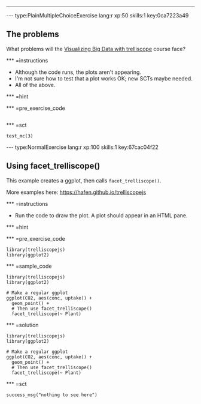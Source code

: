 ---
--- type:PlainMultipleChoiceExercise lang:r xp:50 skills:1 key:0ca7223a49
## The problems

What problems will the [Visualizing Big Data with trelliscope](https://github.com//datacamp/courses-visualizing-big-data-with-trelliscope) course face?

*** =instructions

- Although the code runs, the plots aren't appearing.
- I'm not sure how to test that a plot works OK; new SCTs maybe needed.
- All of the above.

*** =hint

*** =pre_exercise_code
```{r}

```

*** =sct
```{r}
test_mc(3)
```


--- type:NormalExercise lang:r xp:100 skills:1 key:67cac04f22
## Using facet_trelliscope()

This example creates a ggplot, then calls `facet_trelliscope()`.

More examples here: https://hafen.github.io/trelliscopejs

*** =instructions
- Run the code to draw the plot. A plot should appear in an HTML pane.

*** =hint

*** =pre_exercise_code
```{r}
library(trelliscopejs)
library(ggplot2)
```

*** =sample_code
```{r}
library(trelliscopejs)
library(ggplot2)

# Make a regular ggplot
ggplot(CO2, aes(conc, uptake)) +
  geom_point() +
  # Then use facet_trelliscope()
  facet_trelliscope(~ Plant)
```

*** =solution
```{r}
library(trelliscopejs)
library(ggplot2)

# Make a regular ggplot
ggplot(CO2, aes(conc, uptake)) +
  geom_point() +
  # Then use facet_trelliscope()
  facet_trelliscope(~ Plant)
```

*** =sct
```{r}
success_msg("nothing to see here")
```
